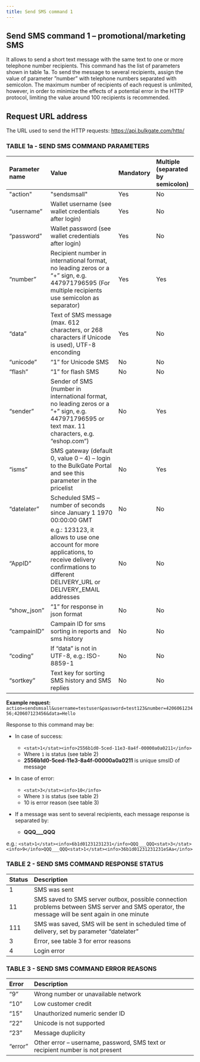 ```yaml
---
title: Send SMS command 1
---
```


## Send SMS command 1 – promotional/marketing SMS
It allows to send a short text message with the same text to one or more telephone number recipients. This command has the list of parameters shown in table 1a. To send the message to several recipients, assign the value of parameter ”number” with telephone numbers separated with semicolon. The maximum number of recipients of each request is unlimited, however, in order to minimize the effects of a potential error in the HTTP protocol, limiting the value around 100 recipients is recommended.

## Request URL address
The URL used to send the HTTP requests:
https://api.bulkgate.com/http/

### TABLE 1a - SEND SMS COMMAND PARAMETERS

| Parameter name | Value | Mandatory | Multiple (separated by semicolon) |
|:--- |:--- |:--- |:--- |
| "action" | "sendsmsall" |	Yes |	No |
| “username” |	Wallet username (see wallet credentials after login) |	Yes	| No |
| “password” | Wallet password (see wallet credentials after login) |	Yes	| No |
| “number” |	Recipient number in international format, no leading zeros or a “+” sign, e.g. 447971796595 (For multiple recipients use semicolon as separator) |	Yes |	Yes |
| “data”	| Text of SMS message (max. 612 characters, or 268 characters if Unicode is used), UTF-8 enconding | Yes |	No |
| “unicode” |	“1” for Unicode SMS |	No | No |
| “flash”	| “1” for flash SMS	| No |	No |
| “sender”	| Sender of SMS (number in international format, no leading zeros or a “+” sign, e.g. 447971796595 or text max. 11 characters, e.g. “eshop.com”) |	No |	Yes |
| “isms”	| SMS gateway (default 0, value 0 – 4) – login to the BulkGate Portal and see this parameter in the pricelist |	No |	Yes |
| “datelater”	| Scheduled SMS – number of seconds since January 1 1970 00:00:00 GMT |	No |	No |
| “AppID” |	e.g.: 123123, it allows to use one account for more applications, to receive delivery confirmations to different  DELIVERY_URL or DELIVERY_EMAIL addresses	| No |	No |
| “show_json” |	“1” for response in json format |	No |	No |
| “campainID” |	Campain ID for sms sorting in reports and sms history |	No |	No |
| “coding”	| If “data” is not in UTF-8, e.g.: ISO-8859-1	| No |	No |
| “sortkey”	| Text key for sorting SMS history and SMS replies	| No |	No |


**Example request:**
`action=sendsmsall&username=testuser&password=test123&number=420606123456;420607123456&data=Hello`

Response to this command may be:
- In case of success:
  - `<stat>1</stat><info>2556b1d0-5ced-11e3-8a4f-00000a0a0211</info>`
  - Where `1` is status (see table 2)
  - **2556b1d0-5ced-11e3-8a4f-00000a0a0211** is unique smsID of message
 
- In case of error:
  - `<stat>3</stat><info>10</info>`
  - Where `3` is status (see table 2)
  - 10 is error reason (see table 3)

- If a message was sent to several recipients, each message response is separated by:
  - **QQQ___QQQ**

e.g.: `<stat>1</stat><info>6b1d01231231231</info>QQQ___QQQ<stat>3</stat><info>9</info>QQQ___QQQ<stat>1</stat><info>36b1d01231231231eSAa</info>`


### TABLE 2 - SEND SMS COMMAND RESPONSE STATUS

| Status	| Description |
|:--- |:--- |
| 1 |	SMS was sent |
| 11 |	SMS saved to SMS server outbox, possible connection problems between SMS server and SMS operator, the message will be sent again in one minute |
| 111	| SMS was saved, SMS will be sent in scheduled time of delivery, set by parameter “datelater” |
| 3	| Error, see table 3 for error reasons |
| 4	| Login error |


### TABLE 3 - SEND SMS COMMAND ERROR REASONS

| Error	| Description |
|:--- |:--- |
| “9”	| Wrong number or unavailable network |
| “10” |	Low customer credit |
| “15”	| Unauthorized numeric sender ID |
| “22”	| Unicode is not supported |
| “23”	| Message duplicity |
| “error”	| Other error – username, password, SMS text or recipient number is not present |
